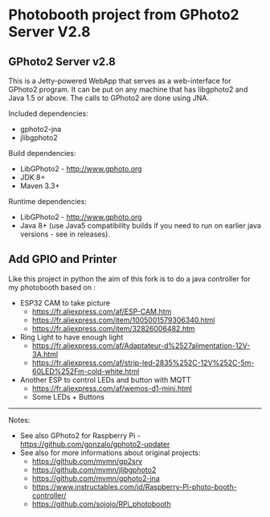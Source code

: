 # Photobooth project from GPhoto2 Server V2.8

## GPhoto2 Server v2.8
This is a Jetty-powered WebApp that serves as a web-interface for GPhoto2 program.
It can be put on any machine that has libgphoto2 and Java 1.5 or above. The calls to GPhoto2 are done using JNA.

Included dependencies:
- gphoto2-jna
- jlibgphoto2

Build dependencies:
- LibGPhoto2 - http://www.gphoto.org
- JDK 8+
- Maven 3.3+

Runtime dependencies:
- LibGPhoto2 - http://www.gphoto.org
- Java 8+ (use Java5 compatibility builds if you need to run on earlier java versions - see in releases).

## Add GPIO and Printer
Like this project in python the aim of this fork is to do a java controller for my photobooth based on : 
- ESP32 CAM to take picture
	- https://fr.aliexpress.com/af/ESP-CAM.htm
	- https://fr.aliexpress.com/item/1005001579306340.html
	- https://fr.aliexpress.com/item/32826006482.htm
- Ring Light to have enough light
	- https://fr.aliexpress.com/af/Adaptateur-d%2527alimentation-12V-3A.html
	- https://fr.aliexpress.com/af/strip-led-2835%252C-12V%252C-5m-60LED%252Fm-cold-white.html 
- Another ESP to control LEDs and button with MQTT	
	- https://fr.aliexpress.com/af/wemos-d1-mini.html
	- Some LEDs + Buttons 

---

Notes:
- See also GPhoto2 for Raspberry Pi - https://github.com/gonzalo/gphoto2-updater
- See also for more informations about original projects: 
	- https://github.com/mvmn/gp2srv
	- https://github.com/mvmn/jlibgphoto2 
	- https://github.com/mvmn/gphoto2-jna
	- https://www.instructables.com/id/Raspberry-Pi-photo-booth-controller/
	- https://github.com/sojojo/RPi_photobooth

